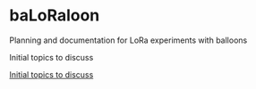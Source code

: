 # baLoRaloon

Planning and documentation for LoRa experiments with balloons

Initial topics to discuss

[Initial topics to discuss](discuss.md)
